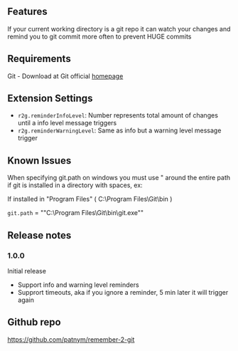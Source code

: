 ## Features

If your current working directory is a git repo it can watch your changes and remind you to git commit more often to prevent HUGE commits

## Requirements

Git - Download at Git official [homepage](https://git-scm.com/downloads)

## Extension Settings

* `r2g.reminderInfoLevel`: Number represents total amount of changes until a info level message triggers
* `r2g.reminderWarningLevel`: Same as info but a warning level message trigger

## Known Issues

When specifying git.path on windows you must use " around the entire path if git is installed in a directory  with spaces, ex:

If installed in "Program Files" ( C:\Program Files\Git\bin )

`git.path` = "\"C:\\Program Files\\Git\\bin\\git.exe\"" 

## Release notes

### 1.0.0

Initial release

* Support info and warning level reminders
* Supprort timeouts, aka if you ignore a reminder, 5 min later it will trigger again

## Github repo

https://github.com/patnym/remember-2-git

